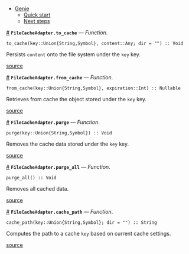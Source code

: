 

- [Genie](index.md#Genie-1)
    - [Quick start](index.md#Quick-start-1)
    - [Next steps](index.md#Next-steps-1)

<a id='FileCacheAdapter.to_cache' href='#FileCacheAdapter.to_cache'>#</a>
**`FileCacheAdapter.to_cache`** &mdash; *Function*.



```
to_cache(key::Union{String,Symbol}, content::Any; dir = "") :: Void
```

Persists `content` onto the file system under the `key` key.


<a target='_blank' href='https://github.com/essenciary/Genie.jl/tree/61381348076549d7b0c8162b0c07b9b8fbb313c3/src/cache_adapters/FileCacheAdapter.jl#L10-L14' class='documenter-source'>source</a><br>

<a id='FileCacheAdapter.from_cache' href='#FileCacheAdapter.from_cache'>#</a>
**`FileCacheAdapter.from_cache`** &mdash; *Function*.



```
from_cache(key::Union{String,Symbol}, expiration::Int) :: Nullable
```

Retrieves from cache the object stored under the `key` key.


<a target='_blank' href='https://github.com/essenciary/Genie.jl/tree/61381348076549d7b0c8162b0c07b9b8fbb313c3/src/cache_adapters/FileCacheAdapter.jl#L24-L28' class='documenter-source'>source</a><br>

<a id='FileCacheAdapter.purge' href='#FileCacheAdapter.purge'>#</a>
**`FileCacheAdapter.purge`** &mdash; *Function*.



```
purge(key::Union{String,Symbol}) :: Void
```

Removes the cache data stored under the `key` key.


<a target='_blank' href='https://github.com/essenciary/Genie.jl/tree/61381348076549d7b0c8162b0c07b9b8fbb313c3/src/cache_adapters/FileCacheAdapter.jl#L41-L45' class='documenter-source'>source</a><br>

<a id='FileCacheAdapter.purge_all' href='#FileCacheAdapter.purge_all'>#</a>
**`FileCacheAdapter.purge_all`** &mdash; *Function*.



```
purge_all() :: Void
```

Removes all cached data.


<a target='_blank' href='https://github.com/essenciary/Genie.jl/tree/61381348076549d7b0c8162b0c07b9b8fbb313c3/src/cache_adapters/FileCacheAdapter.jl#L53-L57' class='documenter-source'>source</a><br>

<a id='FileCacheAdapter.cache_path' href='#FileCacheAdapter.cache_path'>#</a>
**`FileCacheAdapter.cache_path`** &mdash; *Function*.



```
cache_path(key::Union{String,Symbol}; dir = "") :: String
```

Computes the path to a cache `key` based on current cache settings. 


<a target='_blank' href='https://github.com/essenciary/Genie.jl/tree/61381348076549d7b0c8162b0c07b9b8fbb313c3/src/cache_adapters/FileCacheAdapter.jl#L65-L69' class='documenter-source'>source</a><br>

